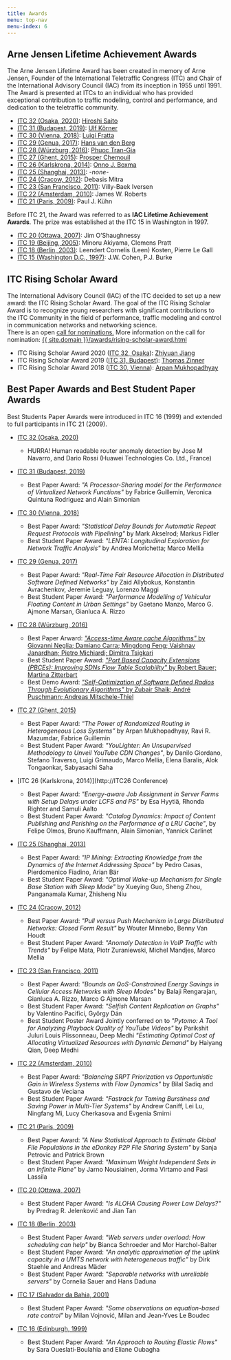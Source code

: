```yaml
---
title: Awards
menu: top-nav
menu-index: 6
---
```


## Arne Jensen Lifetime Achievement Awards
The Arne Jensen Lifetime Award has been created in memory of Arne Jensen, Founder of the International Teletraffic Congress (ITC) and Chair of the International Advisory Council (IAC) from its inception in 1955 until 1991. The Award is presented at ITCs to an individual who has provided exceptional contribution to traffic modeling, control and performance, and dedication to the teletraffic community.

* [ITC 32 (Osaka, 2020)](congresses/itc032.html): [Hiroshi Saito](bio/hiroshi-saito.html)
* [ITC 31 (Budapest, 2019)](congresses/itc031.html): [Ulf Körner](bio/ulf-korner.html)
* [ITC 30 (Vienna, 2018)](congresses/itc030.html): [Luigi Fratta](bio/luigi-fratta.html)
* [ITC 29 (Genua, 2017)](congresses/itc029.html): [Hans van den Berg](bio/hans-van-den-berg.html)
* [ITC 28 (Würzburg, 2016)](congresses/itc028.html): [Phuoc Tran-Gia](bio/phuoc-tran-gia.html)
* [ITC 27 (Ghent, 2015)](congresses/itc027.html): [Prosper Chemouil](bio/prosper-chemouil.html)
* [ITC 26 (Karlskrona, 2014)](congresses/itc026.html): [Onno J. Boxma](bio/onno-boxma.html)
* [ITC 25 (Shanghai, 2013)](congresses/itc025.html): *-none-*
* [ITC 24 (Cracow, 2012)](congresses/itc024.html): Debasis Mitra
* [ITC 23 (San Francisco, 2011)](congresses/itc023.html): Villy-Baek Iversen
* [ITC 22 (Amsterdam, 2010)](congresses/itc022.html): James W. Roberts
* [ITC 21 (Paris, 2009)](congresses/itc021.html): Paul J. Kühn

Before ITC 21, the Award was referred to as **IAC Lifetime Achievement Awards**. The prize was established at the ITC 15 in Washington in 1997.

* [ITC 20 (Ottawa, 2007)](congresses/itc020.html): Jim O’Shaughnessy
* [ITC 19 (Beijing, 2005)](congresses/itc019.html): Minoru Akiyama, Clemens Pratt
* [ITC 18 (Berlin, 2003)](congresses/itc018.html): Leendert Cornelis (Leen) Kosten, Pierre Le Gall
* [ITC 15 (Washington D.C., 1997)](congresses/itc015.html): J.W. Cohen, P.J. Burke

## ITC Rising Scholar Award

The International Advisory Council (IAC) of the ITC decided to set up a new award: the ITC Rising Scholar Award. The goal of the ITC Rising Scholar Award is to recognize young researchers with significant contributions to the ITC Community in the field of performance, traffic modeling and control in communication networks and networking science.<br/>
There is an open [call for nominations.](awards/rising-scholar-award.html) More information on the call for nomination: [{{ site.domain }}/awards/rising-scholar-award.html](awards/rising-scholar-award.html)

* ITC Rising Scholar Award 2020 ([ITC 32, Osaka](congresses/itc032.html)): [Zhiyuan Jiang](bio/zhiyuan-jiang.html)
* ITC Rising Scholar Award 2019 ([ITC 31, Budapest](congresses/itc031.html)): [Thomas Zinner](bio/thomas-zinner.html)
* ITC Rising Scholar Award 2018 ([ITC 30, Vienna](congresses/itc030.html)): [Arpan Mukhopadhyay](bio/arpan-mukhopadhyay.html)

## Best Paper Awards and Best Student Paper Awards

Best Students Paper Awards were introduced in ITC 16 (1999) and extended to full participants in ITC 21 (2009).

* [ITC 32 (Osaka, 2020)](congresses/itc032.html)
    * HURRA! Human readable router anomaly detection by Jose M Navarro, and Dario Rossi (Huawei Technologies Co. Ltd., France)

* [ITC 31 (Budapest, 2019)](congresses/itc031.html)
    * Best Paper Award: _"A Processor-Sharing model for the Performance of Virtualized Network Functions"_ by Fabrice Guillemin, Veronica Quintuna Rodriguez and Alain Simonian

* [ITC 30 (Vienna, 2018)](congresses/itc030.html)
    * Best Paper Award: _"Statistical Delay Bounds for Automatic Repeat Request Protocols with Pipelining"_ by Mark Akselrod; Markus Fidler
    * Best Student Paper Award: _"LENTA: Longitudinal Exploration for Network Traffic Analysis"_ by Andrea Morichetta; Marco Mellia

* [ITC 29 (Genua, 2017)](congresses/itc029.html)
    * Best Paper Award: _"Real-Time Fair Resource Allocation in Distributed Software Defined Networks"_ by Zaid Allybokus, Konstantin Avrachenkov, Jeremie Leguay, Lorenzo Maggi
    * Best Student Paper Award: _"Performance Modelling of Vehicular Floating Content in Urban Settings"_ by Gaetano Manzo, Marco G. Ajmone Marsan, Gianluca A. Rizzo

* [ITC 28 (Würzburg, 2016)](congresses/itc028.html)
    * Best Paper Arward: [_"Access-time Aware cache Algorithms"_ by Giovanni Neglia; Damiano Carra; Mingdong Feng; Vaishnav Janardhan; Pietro Michiardi; Dimitra Tsigkari](https://archive.itc-conference.org/itc28/schedule/accepted-papers/area4-paper7.html)
    * Best Student Paper Award: [_"Port Based Capacity Extensions (PBCEs): Improving SDNs Flow Table Scalability"_ by Robert Bauer; Martina Zitterbart](https://archive.itc-conference.org/itc28/schedule/accepted-papers/area4-paper3.html)
    * Best Demo Award: [_"Self-Optimization of Software Defined Radios Through Evolutionary Algorithms"_ by Zubair Shaik; André Puschmann; Andreas Mitschele-Thiel](https://archive.itc-conference.org/itc28/schedule/accepted-papers/demos-paper3.html)

* [ITC 27 (Ghent, 2015)](congresses/itc027.html)
    * Best Paper Award: _“The Power of Randomized Routing in Heterogeneous Loss Systems”_ by Arpan Mukhopadhyay, Ravi R. Mazumdar, Fabrice Guillemin
    * Best Student Paper Award: _"YouLighter: An Unsupervised Methodology to Unveil YouTube CDN Changes"_, by Danilo Giordano, Stefano Traverso, Luigi Grimaudo, Marco Mellia, Elena Baralis, Alok Tongaonkar, Sabyasachi Saha
* [ITC 26 (Karlskrona, 2014)](http://ITC26 Conference)
    * Best Paper Award: _"Energy-aware Job Assignment in Server Farms with Setup Delays under LCFS and PS"_ by Esa Hyytiä, Rhonda Righter and Samuli Aalto
    * Best Student Paper Award: _"Catalog Dynamics: Impact of Content Publishing and Perishing on the Performance of a LRU Cache"_, by Felipe Olmos, Bruno Kauffmann, Alain Simonian, Yannick Carlinet
* [ITC 25 (Shanghai, 2013)](congresses/itc025.html)
    * Best Paper Award: _"IP Mining: Extracting Knowledge from the Dynamics of the Internet Addressing Space"_ by Pedro Casas, Pierdomenico Fiadino, Arian Bär
    * Best Student Paper Award: _"Optimal Wake-up Mechanism for Single Base Station with Sleep Mode"_ by Xueying Guo, Sheng Zhou, Panganamala Kumar, Zhisheng Niu
* [ITC 24 (Cracow, 2012)](congresses/itc024.html)
    * Best Paper Award: _"Pull versus Push Mechanism in Large Distributed Networks: Closed Form Result"_ by Wouter Minnebo, Benny Van Houdt
    * Best Student Paper Award: _"Anomaly Detection in VoIP Traffic with Trends"_ by Felipe Mata, Piotr Zuraniewski, Michel Mandjes, Marco Mellia
* [ITC 23 (San Francisco, 2011)](congresses/itc023.html)
    * Best Paper Award: _"Bounds on QoS-Constrained Energy Savings in Cellular Access Networks with Sleep Modes"_ by Balaji Rengarajan, Gianluca A. Rizzo, Marco G Ajmone Marsan
    * Best Student Paper Award: _"Selfish Content Replication on Graphs"_ by Valentino Pacifici, György Dán
    * Best Student Poster Award Jointly conferred on to
        _"Pytomo: A Tool for Analyzing Playback Quality of YouTube Videos"_ by Parikshit Juluri Louis Plissonneau, Deep Medhi
        _"Estimating Optimal Cost of Allocating Virtualized Resources with Dynamic Demand"_ by Haiyang Qian, Deep Medhi
* [ITC 22 (Amsterdam, 2010)](congresses/itc022.html)
    * Best Paper Award: _"Balancing SRPT Priorization vs Opportunistic Gain in Wireless Systems with Flow Dynamics"_ by Bilal Sadiq and Gustavo de Veciana
    * Best Student Paper Award: _"Fastrack for Taming Burstiness and Saving Power in Multi-Tier Systems"_ by Andrew Caniff, Lei Lu, Ningfang Mi, Lucy Cherkasova and Evgenia Smirni
* [ITC 21 (Paris, 2009)](congresses/itc021.html)
    * Best Paper Award: _"A New Statistical Approach to Estimate Global File Populations in the eDonkey P2P File Sharing System"_ by Sanja Petrovic and Patrick Brown
    * Best Student Paper Award: _"Maximum Weight Independent Sets in an Infinite Plane"_ by Jarno Nousiainen, Jorma Virtamo and Pasi Lassila
* [ITC 20 (Ottawa, 2007)](congresses/itc020.html)
    * Best Student Paper Award: _"Is ALOHA Causing Power Law Delays?"_ by Predrag R. Jelenković and Jian Tan
* [ITC 18 (Berlin, 2003)](congresses/itc018.html)
    * Best Student Paper Award: _"Web servers under overload: How scheduling can help"_ by Bianca Schroeder and Mor Harchol-Balter
    * Best Student Paper Award: _"An analytic approximation of the uplink capacity in a UMTS network with heterogeneous traffic"_ by Dirk Staehle and Andreas Mäder
    * Best Student Paper Award: _"Separable networks with unreliable servers"_ by Cornelia Sauer and Hans Daduna
* [ITC 17 (Salvador da Bahia, 2001)](congresses/itc017.html)
    * Best Student Paper Award: _"Some observations on equation-based rate control"_ by Milan Vojnović, Milan and Jean-Yves Le Boudec

* [ITC 16 (Edinburgh, 1999)](congresses/itc016.html)
    * Best Student Paper Award: _"An Approach to Routing Elastic Flows"_ by Sara Oueslati-Boulahia and Eliane Oubagha
